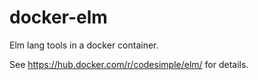 # docker-elm
Elm lang tools in a docker container.

See https://hub.docker.com/r/codesimple/elm/ for details.

